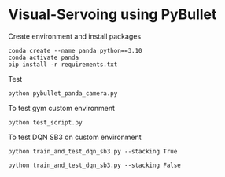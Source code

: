 # Visual-Servoing using PyBullet 

Create environment and install packages

```
conda create --name panda python==3.10
conda activate panda
pip install -r requirements.txt
```

Test

```
python pybullet_panda_camera.py
```

To test gym custom environment

```
python test_script.py
```

To test DQN SB3 on custom environment

```
python train_and_test_dqn_sb3.py --stacking True
```
```
python train_and_test_dqn_sb3.py --stacking False
```

